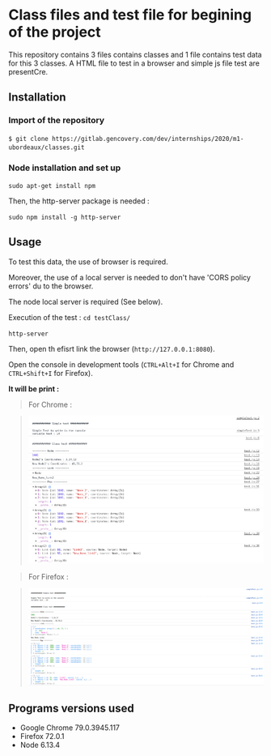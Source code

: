 # Class files and test file for begining of the project
This repository contains 3 files contains classes and 1 file contains test data for this 3 classes.
A HTML file to test in a browser and simple js file test are presentCre.

## Installation

### Import of the repository
`$ git clone https://gitlab.gencovery.com/dev/internships/2020/m1-ubordeaux/classes.git`

### Node installation and set up
`sudo apt-get install npm`

Then, the http-server package is needed : 

`sudo npm install -g http-server`

## Usage
To test this data, the use of browser is required.

Moreover, the use of a local server is needed to don't have 'CORS policy errors' du to the browser.

The node local server is required (See below). 

Execution of the test :
`cd testClass/`

`http-server`

Then, open th efisrt link the browser (`http://127.0.0.1:8080`).

Open the console in development tools (`CTRL+Alt+I` for Chrome and `CTRL+Shift+I` for Firefox).

__It will be print :__

>For Chrome : 

>![Chrome results](./ChromeCapture.png)

>For Firefox :

>![Firefox results](./FirefoxCapture.png)

## Programs versions used
* Google Chrome 79.0.3945.117
* Firefox 72.0.1
* Node 6.13.4